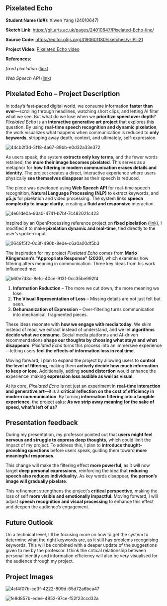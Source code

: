

## Pixelated Echo

**Student Name (Id#)**: Xiwen Yang (24010647)

**Sketch Link**: https://git.arts.ac.uk/pages/24010647/Pixelated-Echo-line/

**Source Code**: https://editor.p5js.org/3190601180/sketches/v-IPlli21

**Project Video**: [Pixelated Echo video](https://ual.cloud.panopto.eu/Panopto/Pages/Viewer.aspx?id=d4274058-b6f7-4da3-b217-b2a5012efcd6)  

**References**: 

*fixed pixelation* ([link](https://openprocessing.org/sketch/2456109)) 

*Web Speech API* ([link](https://developer.mozilla.org/en-US/docs/Web/API/Web_Speech_API)) 


## Pixelated Echo – Project Description 

In today’s fast-paced digital world, we consume information **faster than ever**—scrolling through headlines, watching short clips, and letting AI filter what we see. But what do we lose when we **prioritize speed over depth**? *Pixelated Echo* is an **interactive generative art project** that explores this question. By using **real-time speech recognition and dynamic pixelation**, the work visualizes what happens when communication is reduced to **only keywords**, stripping away depth, context, and ultimately, self-expression.

![44cb2f3d-3f18-4a67-89bb-e0d32a33e372](https://github.com/user-attachments/assets/c41cfa55-33e0-4ae6-9dd8-56567e61b1a9)

As users speak, the system **extracts only key terms**, and the fewer words retained, the **more their image becomes pixelated**. This serves as a metaphor for **how filtering in modern communication erases details and identity**. The project creates a direct, interactive experience where users physically **see themselves disappear** as their speech is reduced.  

The piece was developed using **Web Speech API** for real-time speech recognition, **Natural Language Processing (NLP)** to extract keywords, and **p5.js** for pixelation and video processing. The system links **speech complexity to image clarity**, creating a **fluid and responsive** interaction. 

![4e61de0a-93a0-4741-b7bf-7c482021c423](https://github.com/user-attachments/assets/77e96d93-4762-4608-82b0-2b8b92041358)

Inspired by an OpenProcessing reference project on **fixed pixelation** ([link](https://openprocessing.org/sketch/2456109)), I modified it to make **pixelation dynamic and real-time**, tied directly to the user’s spoken input.  

![0649f5f2-0c3f-490b-8ede-c6a0a00df5b3](https://github.com/user-attachments/assets/edc4d826-5afb-40aa-a061-478e53377ba3)

The inspiration for my project *Pixelated Echo* comes from **Mario Klingemann’s "Appropriate Response" (2020)**, which examines how filtering alters meaning in communication. Three key ideas from his work influenced me:

![b60e7d3d-8efc-40ce-913f-0cc35be992f4](https://github.com/user-attachments/assets/c7c9409c-2d00-48a5-8410-2b2f03fa9a8e)

1. **Information Reduction** – The more we cut down, the more meaning we lose.  
2. **The Visual Representation of Loss** – Missing details are not just felt but seen.  
3. **Dehumanization of Expression** – Over-filtering turns communication into mechanical, fragmented pieces.  

These ideas resonate with **how we engage with media today**. We skim instead of read, we extract instead of understand, and we let **algorithms decide what we consume**. Social media platforms and AI-driven recommendations **shape our thoughts by choosing what stays and what disappears**. *Pixelated Echo* turns this process into an immersive experience—letting users **feel the effects of information loss in real time**.  

Moving forward, I plan to expand the project by allowing users to **control the level of filtering**, making them **actively decide how much information to keep or lose**. Additionally, adding **sound distortion** would enhance the experience, making **expression loss audible as well as visual**.  

At its core, *Pixelated Echo* is not just an experiment in **real-time interaction and generative art**—it is a **critical reflection on the cost of efficiency in modern communication**. By turning **information filtering into a tangible experience**, the project asks: **As we strip away meaning for the sake of speed, what’s left of us?**  

## Presentation feedback

During my presentation, my professor pointed out that **users might feel nervous and struggle to express deep thoughts**, which could limit the impact of my project. To address this, I plan to **introduce thought-provoking questions** before users speak, guiding them toward **more meaningful responses**.  

This change will make the filtering effect **more powerful**, as it will now target **deep personal expressions**, reinforcing the idea that **reducing speech also reduces individuality**. As key words disappear, **the person’s image will gradually pixelate**.

This refinement strengthens the project’s **critical perspective**, making the loss of self **more visible and emotionally impactful**. Moving forward, I will adjust **speech recognition and visual processing** to enhance this effect and deepen the audience’s engagement.

## Future Outlook

On a technical level, I'll be focusing more on how to get the system to determine what the right keywords are, as it still has problems recognising keywords. This will be combined with a deeper update of the suggestions given to me by the professor. I think the critical relationship between personal identity and information efficiency will also be very visualised for the audience through my project.

## Project Images

![4cf4f07b-ce3f-4222-809d-65d72a6bca47](https://github.com/user-attachments/assets/35cf8ffb-bf72-43e8-8842-d182223fa498)

![fe8d857b-edee-4852-97ce-f52f23ccd32a](https://github.com/user-attachments/assets/d0115937-1008-419e-893e-55e98cf6522e)


